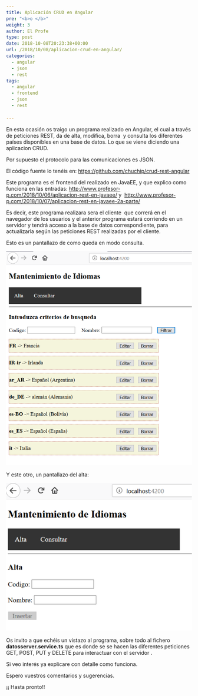 ```yaml
---
title: Aplicación CRUD en Angular
pre: "<b>o </b>"
weight: 3
author: El Profe
type: post
date: 2018-10-08T20:23:38+00:00
url: /2018/10/08/aplicacion-crud-en-angular/
categories:
  - angular
  - json
  - rest
tags:
  - angular
  - frontend
  - json
  - rest

---
```

En esta ocasión os traigo un programa realizado en Angular, el cual a través de peticiones REST, da de alta, modifica, borra  y consulta los diferentes países disponibles en una base de datos. Lo que se viene diciendo una aplicacion CRUD.

Por supuesto el protocolo para las comunicaciones es JSON.

El código fuente lo tenéis en: <a href="https://github.com/chuchip/crud-rest-angular" target="_blank" rel="noopener">https://github.com/chuchip/crud-rest-angular</a>

Este programa es el frontend del realizado en JavaEE, y que explico como funciona en las entradas: <a href="http://www.profesor-p.com/2018/10/06/aplicacion-rest-en-javaee/" target="_blank" rel="noopener">http://www.profesor-p.com/2018/10/06/aplicacion-rest-en-javaee/</a> y  <a href="http://www.profesor-p.com/2018/10/07/aplicacion-rest-en-javaee-2a-parte/" target="_blank" rel="noopener">http://www.profesor-p.com/2018/10/07/aplicacion-rest-en-javaee-2a-parte/</a>

Es decir, este programa realizara sera el cliente  que correrá en el navegador de los usuarios y el anterior programa estará corriendo en un servidor y tendrá acceso a la base de datos correspondiente, para actualizarla según las peticiones REST realizadas por el cliente.

Esto es un pantallazo de como queda en modo consulta.

![](/img/2018/10/Captura-4.png)

Y este otro, un pantallazo del alta:

![](/img/2018/10/Captura1.png)

Os invito a que echéis un vistazo al programa, sobre todo al fichero **datosserver.service.ts** que es donde se se hacen las diferentes peticiones GET, POST, PUT y DELETE para interactuar con el servidor .

Si veo interés ya explicare con detalle como funciona.

Espero vuestros comentarios y sugerencias.

¡¡ Hasta pronto!!